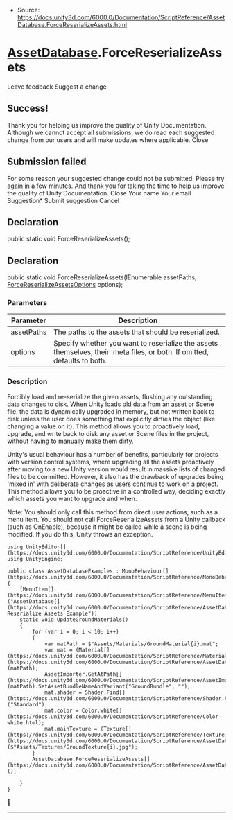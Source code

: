 * Source: https://docs.unity3d.com/6000.0/Documentation/ScriptReference/AssetDatabase.ForceReserializeAssets.html

#  [AssetDatabase](https://docs.unity3d.com/6000.0/Documentation/ScriptReference/AssetDatabase.html).ForceReserializeAssets
Leave feedback
Suggest a change
## Success!
Thank you for helping us improve the quality of Unity Documentation. Although we cannot accept all submissions, we do read each suggested change from our users and will make updates where applicable.
Close
## Submission failed
For some reason your suggested change could not be submitted. Please <a>try again</a> in a few minutes. And thank you for taking the time to help us improve the quality of Unity Documentation.
Close
Your name Your email Suggestion* Submit suggestion
Cancel
## Declaration
public static void ForceReserializeAssets(); 
## Declaration
public static void ForceReserializeAssets(IEnumerable<string> assetPaths, [ForceReserializeAssetsOptions](https://docs.unity3d.com/6000.0/Documentation/ScriptReference/ForceReserializeAssetsOptions.html) options); 
### Parameters
Parameter | Description  
---|---  
assetPaths | The paths to the assets that should be reserialized.  
options | Specify whether you want to reserialize the assets themselves, their .meta files, or both. If omitted, defaults to both.  
### Description
Forcibly load and re-serialize the given assets, flushing any outstanding data changes to disk.
When Unity loads old data from an asset or Scene file, the data is dynamically upgraded in memory, but not written back to disk unless the user does something that explicitly dirties the object (like changing a value on it). This method allows you to proactively load, upgrade, and write back to disk any asset or Scene files in the project, without having to manually make them dirty.  
  
Unity's usual behaviour has a number of benefits, particularly for projects with version control systems, where upgrading all the assets proactively after moving to a new Unity version would result in massive lists of changed files to be committed. However, it also has the drawback of upgrades being 'mixed in' with deliberate changes as users continue to work on a project. This method allows you to be proactive in a controlled way, deciding exactly which assets you want to upgrade and when.  
  
Note: You should only call this method from direct user actions, such as a menu item. You should not call ForceReserializeAssets from a Unity callback (such as OnEnable), because it might be called while a scene is being modified. If you do this, Unity throws an exception.
```
using UnityEditor[](https://docs.unity3d.com/6000.0/Documentation/ScriptReference/UnityEditor.html);
using UnityEngine;  
  
public class AssetDatabaseExamples : MonoBehaviour[](https://docs.unity3d.com/6000.0/Documentation/ScriptReference/MonoBehaviour.html)
{
    [MenuItem[](https://docs.unity3d.com/6000.0/Documentation/ScriptReference/MenuItem.html)("AssetDatabase[](https://docs.unity3d.com/6000.0/Documentation/ScriptReference/AssetDatabase.html)/Force Reserialize Assets Example")]
    static void UpdateGroundMaterials()
    {
        for (var i = 0; i < 10; i++)
        {
            var matPath = $"Assets/Materials/GroundMaterial{i}.mat";
            var mat = (Material[](https://docs.unity3d.com/6000.0/Documentation/ScriptReference/Material.html))AssetDatabase.LoadMainAssetAtPath[](https://docs.unity3d.com/6000.0/Documentation/ScriptReference/AssetDatabase.LoadMainAssetAtPath.html)(matPath);
            AssetImporter.GetAtPath[](https://docs.unity3d.com/6000.0/Documentation/ScriptReference/AssetImporter.GetAtPath.html)(matPath).SetAssetBundleNameAndVariant("GroundBundle", "");
            mat.shader = Shader.Find[](https://docs.unity3d.com/6000.0/Documentation/ScriptReference/Shader.Find.html)("Standard");
            mat.color = Color.white[](https://docs.unity3d.com/6000.0/Documentation/ScriptReference/Color-white.html);
            mat.mainTexture = (Texture[](https://docs.unity3d.com/6000.0/Documentation/ScriptReference/Texture.html))AssetDatabase.LoadMainAssetAtPath[](https://docs.unity3d.com/6000.0/Documentation/ScriptReference/AssetDatabase.LoadMainAssetAtPath.html)($"Assets/Textures/GroundTexture{i}.jpg");
        }
        AssetDatabase.ForceReserializeAssets[](https://docs.unity3d.com/6000.0/Documentation/ScriptReference/AssetDatabase.ForceReserializeAssets.html)();  
  
    }
}

```

* * *
